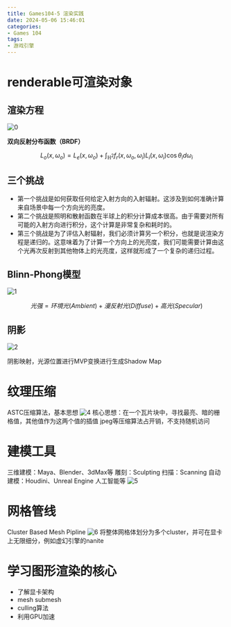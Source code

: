 ```yaml
---
title: Games104-5 渲染实践
date: 2024-05-06 15:46:01
categories:
- Games 104
tags:
- 游戏引擎
---
```

# renderable可渲染对象

## 渲染方程

![0](BRDF.png)

**双向反射分布函数（BRDF）**

$$
L_o(x, \omega_o) = L_e(x, \omega_o) + \int_{\mathbb{H}^2} f_r(x, \omega_o, \omega_i)L_i(x, \omega_i)\cos\theta_id\omega_i
$$

## 三个挑战

* 第一个挑战是如何获取任何给定入射方向的入射辐射。这涉及到如何准确计算来自场景中每一个方向光的亮度。
* 第二个挑战是照明和散射函数在半球上的积分计算成本很高。由于需要对所有可能的入射方向进行积分，这个计算是非常复杂和耗时的。
* 第三个挑战是为了评估入射辐射，我们必须计算另一个积分，也就是说渲染方程是递归的。这意味着为了计算一个方向上的光亮度，我们可能需要计算由这个光再次反射到其他物体上的光亮度，这样就形成了一个复杂的递归过程。

## Blinn-Phong模型

![1](blinn-phong.png)

$$
光强 = 环境光(Ambient)+漫反射光(Diffuse)+高光(Specular)
$$

## 阴影

![2](shadow.png)

阴影映射，光源位置进行MVP变换进行生成Shadow Map


# 纹理压缩

ASTC压缩算法，基本思想
![4](4.png)
核心思想：在一个瓦片块中，寻找最亮、暗的栅格值，其他值作为这两个值的插值
jpeg等压缩算法占开销，不支持随机访问

# 建模工具

三维建模：Maya、Blender、3dMax等
雕刻：Sculpting
扫描：Scanning
自动建模：Houdini、Unreal Engine
人工智能等
![5](5.png)

# 网格管线

Cluster Based Mesh Pipline
![6](6.png)
将整体网格体划分为多个cluster，并可在显卡上无限细分，例如虚幻引擎的nanite

# 学习图形渲染的核心
* 了解显卡架构
* mesh submesh
* culling算法
* 利用GPU加速
